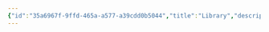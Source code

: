 ```yaml
---
{"id":"35a6967f-9ffd-465a-a577-a39cdd0b5044","title":"Library","description":"Notes and lessons from books and literature.","publish":true,"date_created":"Thursday, April 25th 2024, 6:21:16 pm","date_modified":"Monday, October 14th 2024, 2:22:47 am","editing_lock":true,"live_preview":true,"cssclasses":["mado-heading","index-page","hide-date"],"PassFrontmatter":true}
---
```




